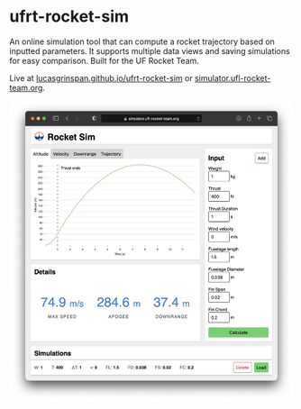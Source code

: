 # ufrt-rocket-sim

An online simulation tool that can compute a rocket trajectory based on inputted parameters. It supports multiple data views and saving simulations for easy comparison. Built for the UF Rocket Team.

Live at [lucasgrinspan.github.io/ufrt-rocket-sim](https://lucasgrinspan.github.io/ufrt-rocket-sim) or [simulator.ufl-rocket-team.org](https://simulator.ufl-rocket-team.org).

![Main view](images/screenshot.png)
